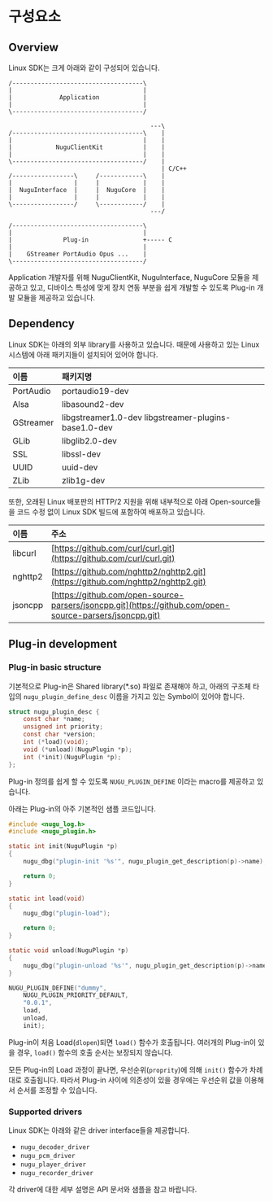 # 구성요소

## Overview

Linux SDK는 크게 아래와 같이 구성되어 있습니다.

```text
/------------------------------------\
|                                    |
|             Application            |
|                                    |
\------------------------------------/

                                       ---\
/------------------------------------\    |
|                                    |    |
|            NuguClientKit           |    |
|                                    |    |
\------------------------------------/    |
                                          | C/C++
/-----------------\     /------------\    |
|                 |     |            |    |
|  NuguInterface  |     |  NuguCore  |    |
|                 |     |            |    |
\-----------------/     \------------/    |
                                       ---/

/------------------------------------\
|                                    |
|              Plug-in               +----- C
|                                    |
|    GStreamer PortAudio Opus ...    |
\------------------------------------/
```

Application 개발자를 위해 NuguClientKit, NuguInterface, NuguCore 모듈을 제공하고 있고, 디바이스 특성에 맞게 장치 연동 부분을 쉽게 개발할 수 있도록 Plug-in 개발 모듈을 제공하고 있습니다.

## Dependency

Linux SDK는 아래의 외부 library를 사용하고 있습니다. 때문에 사용하고 있는 Linux 시스템에 아래 패키지들이 설치되어 있어야 합니다.

| 이름 | 패키지명 |
| :--- | :--- |
| PortAudio | portaudio19-dev |
| Alsa | libasound2-dev |
| GStreamer | libgstreamer1.0-dev libgstreamer-plugins-base1.0-dev |
| GLib | libglib2.0-dev |
| SSL | libssl-dev |
| UUID | uuid-dev |
| ZLib | zlib1g-dev |

또한, 오래된 Linux 배포판의 HTTP/2 지원을 위해 내부적으로 아래 Open-source들을 코드 수정 없이 Linux SDK 빌드에 포함하여 배포하고 있습니다.

| 이름 | 주소 |
| :--- | :--- |
| libcurl | [https://github.com/curl/curl.git](https://github.com/curl/curl.git) |
| nghttp2 | [https://github.com/nghttp2/nghttp2.git](https://github.com/nghttp2/nghttp2.git) |
| jsoncpp | [https://github.com/open-source-parsers/jsoncpp.git](https://github.com/open-source-parsers/jsoncpp.git) |

## Plug-in development

### Plug-in basic structure

기본적으로 Plug-in은 Shared library\(\*.so\) 파일로 존재해야 하고, 아래의 구조체 타입의 `nugu_plugin_define_desc` 이름을 가지고 있는 Symbol이 있어야 합니다.

```c
struct nugu_plugin_desc {
	const char *name;
	unsigned int priority;
	const char *version;
	int (*load)(void);
	void (*unload)(NuguPlugin *p);
	int (*init)(NuguPlugin *p);
};
```

Plug-in 정의를 쉽게 할 수 있도록 `NUGU_PLUGIN_DEFINE` 이라는 macro를 제공하고 있습니다.

아래는 Plug-in의 아주 기본적인 샘플 코드입니다.

```c
#include <nugu_log.h>
#include <nugu_plugin.h>

static int init(NuguPlugin *p)
{
	nugu_dbg("plugin-init '%s'", nugu_plugin_get_description(p)->name);

	return 0;
}

static int load(void)
{
	nugu_dbg("plugin-load");

	return 0;
}

static void unload(NuguPlugin *p)
{
	nugu_dbg("plugin-unload '%s'", nugu_plugin_get_description(p)->name);
}

NUGU_PLUGIN_DEFINE("dummy",
	NUGU_PLUGIN_PRIORITY_DEFAULT,
	"0.0.1",
	load,
	unload,
	init);
```

Plug-in이 처음 Load\(`dlopen`\)되면 `load()` 함수가 호출됩니다. 여러개의 Plug-in이 있을 경우, `load()` 함수의 호출 순서는 보장되지 않습니다.

모든 Plug-in의 Load 과정이 끝나면, 우선순위\(`proprity`\)에 의해 `init()` 함수가 차례대로 호출됩니다. 따라서 Plug-in 사이에 의존성이 있을 경우에는 우선순위 값을 이용해서 순서를 조정할 수 있습니다.

###  Supported drivers

Linux SDK는 아래와 같은 driver interface들을 제공합니다.

* `nugu_decoder_driver`
* `nugu_pcm_driver`
* `nugu_player_driver`
* `nugu_recorder_driver`

각 driver에 대한 세부 설명은 API 문서와 샘플을 참고 바랍니다. 



